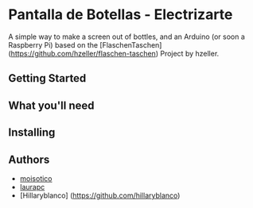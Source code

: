 # Pantalla de Botellas - Electrizarte
A simple way to make a screen out of bottles, and an Arduino (or soon a Raspberry Pi) based on the [FlaschenTaschen] (https://github.com/hzeller/flaschen-taschen) Project by hzeller.

## Getting Started


## What you'll need 


## Installing 


## Authors
* [moisotico](https://github.com/moisotico) 
* [laurapc](https://github.com/laurapc)
* [Hillaryblanco] (https://github.com/hillaryblanco)

